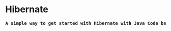 # Hibernate

<pre><strong>A simple way to get started with Hibernate with Java Code based configuration and Maven</strong></pre>

